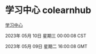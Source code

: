 # 学习中心 colearnhub
[学习中心](http://:56308/colearnhub/)

2023年 05月 10日 星期三 00:00:08 CST

2023年 05月 09日 星期二 16:00:08 GMT
